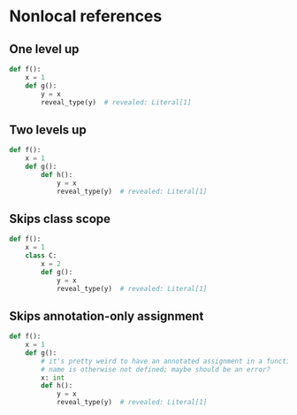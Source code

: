 # Nonlocal references

## One level up

```py
def f():
    x = 1
    def g():
        y = x
        reveal_type(y)  # revealed: Literal[1]
```

## Two levels up

```py
def f():
    x = 1
    def g():
        def h():
            y = x
            reveal_type(y)  # revealed: Literal[1]
```

## Skips class scope

```py
def f():
    x = 1
    class C:
        x = 2
        def g():
            y = x
            reveal_type(y)  # revealed: Literal[1]
```

## Skips annotation-only assignment

```py
def f():
    x = 1
    def g():
        # it's pretty weird to have an annotated assignment in a function where the
        # name is otherwise not defined; maybe should be an error?
        x: int
        def h():
            y = x
            reveal_type(y)  # revealed: Literal[1]
```
